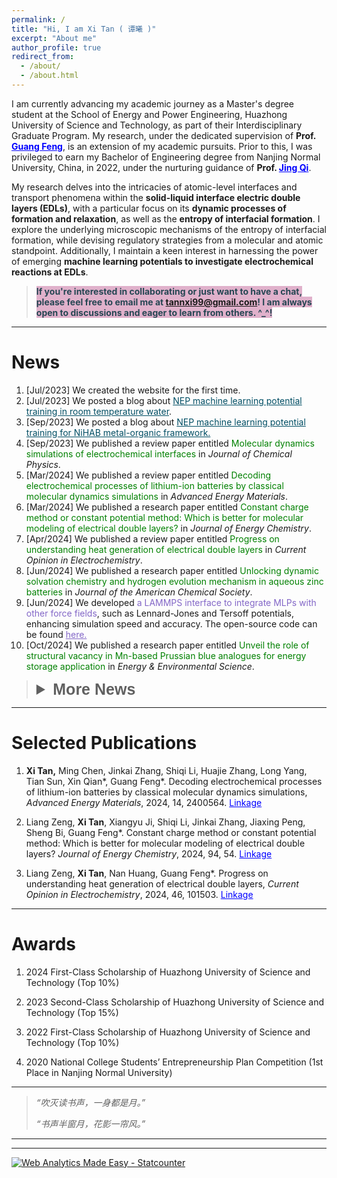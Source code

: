 ```yaml
---
permalink: /
title: "Hi, I am Xi Tan ( 谭曦 )"
excerpt: "About me"
author_profile: true
redirect_from: 
  - /about/
  - /about.html
---
```


I am currently advancing my academic journey as a Master's degree student at the School of Energy and Power Engineering, Huazhong University of Science and Technology, as part of their Interdisciplinary Graduate Program. My research, under the dedicated supervision of <strong>Prof. <a href="http://itp.energy.hust.edu.cn/info/1003/1024.htm" style="color: blue;">Guang Feng</a></strong>, is an extension of my academic pursuits. Prior to this, I was privileged to earn my Bachelor of Engineering degree from Nanjing Normal University, China, in 2022, under the nurturing guidance of <strong>Prof. <a href="http://energy.njnu.edu.cn/info/1204/7387.htm" style="color: blue;">Jing Qi</a></strong>.

My research delves into the intricacies of atomic-level interfaces and transport phenomena within the **solid-liquid interface electric double layers (EDLs)**, with a particular focus on its **dynamic processes of formation and relaxation**, as well as the **entropy of interfacial formation**. I explore the underlying microscopic mechanisms of the entropy of interfacial formation, while devising regulatory strategies from a molecular and atomic standpoint. Additionally, I maintain a keen interest in harnessing the power of emerging **machine learning potentials to investigate electrochemical reactions at EDLs**.

> **<span style="color: 264653; background-color: #e0b1cb;">If you're interested in collaborating or just want to have a chat, please feel free to email me at tannxi99@gmail.com! I am always open to discussions and eager to learn from others. ^_^!</span>**

---

News
======
1. [Jul/2023] We created the website for the first time.
1. [Jul/2023] We posted a blog about <a href="https://xitanna.github.io/blogposts/water-20230802/water-20230802" style="color: #004e64;">NEP machine learning potential training in room temperature water</a>.
1. [Sep/2023] We posted a blog about <a href="https://xitanna.github.io/blogposts/NiHAB-MOF-20230902/NiHAB-MOF-20230902" style="color: #004e64;">NEP machine learning potential training for NiHAB metal-organic framework.</a>
1. [Sep/2023] We published a review paper entitled<span style="color: Green;"> <a href="https://xitanna.github.io/publications/jcp_review_cpm" style="color: Green; text-decoration: none;">Molecular dynamics simulations of electrochemical interfaces</a> </span>in <em>Journal of Chemical Physics</em>.
1. [Mar/2024] We published a review paper entitled<span style="color: green;"> <a href="https://xitanna.github.io/publications/aem_review_battery" style="color: green; text-decoration: none;">Decoding electrochemical processes of lithium-ion batteries by classical molecular dynamics simulations</a> </span>in <em>Advanced Energy Materials</em>.
2. [Mar/2024] We published a research paper entitled<span style="color: green;"> <a href="https://xitanna.github.io/publications/jec_research_ccm_cpm" style="color: green; text-decoration: none;">Constant charge method or constant potential method: Which is better for molecular modeling of electrical double layers?</a> </span>in <em>Journal of Energy Chemistry</em>.
3. [Apr/2024] We published a review paper entitled<span style="color: green;"> <a href="https://www.sciencedirect.com/science/article/pii/S2451910324000644" style="color: green; text-decoration: none;">Progress on understanding heat generation of electrical double layers</a> </span>in <em>Current Opinion in Electrochemistry</em>.
4. [Jun/2024] We published a research paper entitled<span style="color: green;"> <a href="https://pubs.acs.org/doi/10.1021/jacs.4c02558" style="color: green; text-decoration: none;">Unlocking dynamic solvation chemistry and hydrogen evolution mechanism in aqueous zinc batteries</a> </span>in <em>Journal of the American Chemical Society</em>.
4. [Jun/2024] We developed <span style="color: #8367c7;">a LAMMPS interface to integrate MLPs with other force fields</span>, such as Lennard-Jones and Tersoff potentials, enhancing simulation speed and accuracy. The open-source code can be found <a href="https://github.com/XiTanna/ML-NEP-LAMMPS" style="color: #8367c7;">here.</a>
4. [Oct/2024] We published a research paper entitled<span style="color: green;"> <a href="https://pubs.rsc.org/en/content/articlehtml/2024/ee/d4ee01618a" style="color: green; text-decoration: none;">Unveil the role of structural vacancy in Mn-based Prussian blue analogues for energy storage application</a> </span>in <em>Energy & Environmental Science</em>.

> <details>
>     <summary style="font-family: Arial, sans-serif; font-size: 25px; font-weight: bold;">More News</summary>
>     <ol>
>         <!-- 在这里添加你的列表项 -->
>     </ol>
> </details>

---

Selected Publications
======
1. **Xi Tan,** Ming Chen, Jinkai Zhang, Shiqi Li, Huajie Zhang, Long Yang, Tian Sun, Xin Qian\*, Guang Feng\*.  Decoding electrochemical processes of lithium-ion batteries by classical molecular dynamics simulations, *Advanced Energy Materials*, 2024, 14, 2400564. <a href="https://onlinelibrary.wiley.com/doi/full/10.1002/aenm.202400564" style="color: blue;">Linkage</a>

1. Liang Zeng, **Xi Tan**, Xiangyu Ji, Shiqi Li, Jinkai Zhang, Jiaxing Peng, Sheng Bi, Guang Feng\*. Constant charge method or constant potential method: Which is better for molecular modeling of electrical double layers?  *Journal of Energy Chemistry*, 2024, 94, 54. <a href="https://www.sciencedirect.com/science/article/pii/S2095495624001694?via%3Dihub" style="color: blue;">Linkage</a>

1. Liang Zeng, **Xi Tan**, Nan Huang, Guang Feng\*. Progress on understanding heat generation of electrical double layers, *Current Opinion in Electrochemistry*, 2024, 46, 101503. <a href="https://www.sciencedirect.com/science/article/pii/S2451910324000644?via%3Dihub" style="color: blue;">Linkage</a>


---

Awards
======
1. 2024	First-Class Scholarship of Huazhong University of Science and Technology (Top 10%)

2. 2023	Second-Class Scholarship of Huazhong University of Science and Technology (Top 15%)

3. 2022	First-Class Scholarship of Huazhong University of Science and Technology (Top 10%)

4. 2020	National College Students’ Entrepreneurship Plan Competition (1st Place in Nanjing Normal University)

   

***

>*“吹灭读书声，一身都是月。”*
>
>*“书声半窗月，花影一帘风。”*

***

***
<script type='text/javascript' id='clustrmaps' src='//cdn.clustrmaps.com/map_v2.js?cl=080808&w=300&t=m&d=7iYqof9YSdNk8csggPGf2udgVYg11X0cdVdASEtz434&co=ffffff&ct=808080&cmo=3acc3a&cmn=ff5353'></script>

<!-- Matomo -->

<script>
  var _paq = window._paq = window._paq || [];
  /* tracker methods like "setCustomDimension" should be called before "trackPageView" */
  _paq.push(["setDocumentTitle", document.domain + "/" + document.title]);
  _paq.push(["setCookieDomain", "*.xitanna.github.io"]);
  _paq.push(['trackPageView']);
  _paq.push(['enableLinkTracking']);
  (function() {
    var u="https://xitanna1.matomo.cloud/";
    _paq.push(['setTrackerUrl', u+'matomo.php']);
    _paq.push(['setSiteId', '1']);
    var d=document, g=d.createElement('script'), s=d.getElementsByTagName('script')[0];
    g.async=true; g.src='https://cdn.matomo.cloud/xitanna1.matomo.cloud/matomo.js'; s.parentNode.insertBefore(g,s);
  })();
</script>
<!-- End Matomo Code -->



<!-- Default Statcounter code for My_Github_Website https://xitanna.github.io/
-->
<script type="text/javascript">
var sc_project=13041535; 
var sc_invisible=0; 
var sc_security="3e94b760"; 
var scJsHost = "https://";
document.write("<sc"+"ript type='text/javascript' src='" + scJsHost+
"statcounter.com/counter/counter.js'></"+"script>");
</script>
<noscript><div class="statcounter"><a title="Web Analytics Made Easy -
Statcounter" href="https://statcounter.com/" target="_blank"><img
class="statcounter" src="https://c.statcounter.com/13041535/0/3e94b760/0/"
alt="Web Analytics Made Easy - Statcounter"
referrerPolicy="no-referrer-when-downgrade"></a></div></noscript>
<!-- End of Statcounter Code -->



<!--gitalk js code start-->

<div id="gitalk-container"></div>
<link rel="stylesheet" href="https://cdn.jsdelivr.net/npm/gitalk@1/dist/gitalk.css">

<script src="https://cdn.jsdelivr.net/npm/gitalk@1/dist/gitalk.min.js"></script>
<script type="text/javascript">
      var gitalk = new Gitalk({
        id: window.location.pathname,
        clientID: '4fdad5e195a0f56c996d',
        clientSecret: '58c7a6fa300f096158fc1e07553c2ea300646a31',
        repo: 'Comments-message-warehouse',
        owner: 'XiTanna',
        admin: ['XiTanna'],
        distractionFreeMode: false
      });
      gitalk.render('gitalk-container');
</script>
<!--gitalk js code end-->
